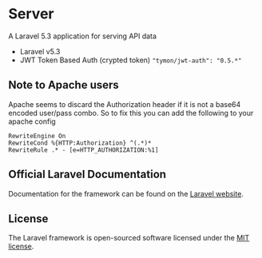 # Server
A Laravel 5.3 application for serving API data
* Laravel v5.3
* JWT Token Based Auth (crypted token) `"tymon/jwt-auth": "0.5.*"`

## Note to Apache users

Apache seems to discard the Authorization header if it is not a base64 encoded user/pass combo. So to fix this you can add the following to your apache config

```
RewriteEngine On
RewriteCond %{HTTP:Authorization} ^(.*)*
RewriteRule .* - [e=HTTP_AUTHORIZATION:%1]
```

## Official Laravel Documentation

Documentation for the framework can be found on the [Laravel website](http://laravel.com/docs).

## License

The Laravel framework is open-sourced software licensed under the [MIT license](http://opensource.org/licenses/MIT).